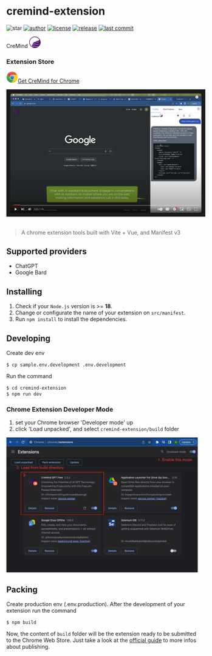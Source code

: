 # cremind-extension

![star][star-image]
[![author][author-image]][author-url]
[![license][license-image]][license-url]
[![release][release-image]][release-url]
[![last commit][last-commit-image]][last-commit-url]

[star-image]: https://img.shields.io/github/stars/cremind-ai/cremind-extension.svg
[author-image]: https://img.shields.io/badge/author-lyntcelec-blue.svg
[author-url]: https://github.com/lyntcelec
[release-image]: https://img.shields.io/github/v/release/cremind-ai/cremind-extension?color=blue
[release-url]: https://github.com/cremind-ai/cremind-extension/releases
[license-image]: https://img.shields.io/github/license/cremind-ai/cremind-extension?color=blue
[license-url]: https://github.com/cremind-ai/cremind-extension/blob/master/LICENSE
[last-commit-image]: https://img.shields.io/github/last-commit/cremind-ai/cremind-extension?label=last%20commit
[last-commit-url]: https://github.com/cremind-ai/cremind-extension/commits

<p>
    CreMind <a href="https://cremind.io"><img src="./public/img/CreMind-logo.png" width="30" alt="CreMind"></a>
</p>

### Extension Store

<a href="https://chrome.google.com/webstore/detail/cremind-gpt-free/nehpbihbjpnnbacikaminepcfkdioanc?utm_source=github"><img src="./public/img/chrome.svg" width="30" alt="Get CreMind for Chrome">Get CreMind for Chrome</a>

<a href="https://www.youtube.com/watch?v=CRt6_K7ZUrs" target="_blank">
 <img src="./public/img/cremind-extension.png" alt="Watch the video" border="10" />
</a>

##

> A chrome extension tools built with Vite + Vue, and Manifest v3

## Supported providers

- ChatGPT
- Google Bard

## Installing

1. Check if your `Node.js` version is >= **18**.
2. Change or configurate the name of your extension on `src/manifest`.
3. Run `npm install` to install the dependencies.

## Developing

Create dev env

```shell
$ cp sample.env.development .env.development
```

Run the command

```shell
$ cd cremind-extension
$ npm run dev
```

### Chrome Extension Developer Mode

1. set your Chrome browser 'Developer mode' up
2. click 'Load unpacked', and select `cremind-extension/build` folder

<img src="./public/img/manual-installation.png"/>

## Packing

Create production env (.env.production). After the development of your extension run the command

```shell
$ npm build
```

Now, the content of `build` folder will be the extension ready to be submitted to the Chrome Web Store. Just take a look at the [official guide](https://developer.chrome.com/webstore/publish) to more infos about publishing.
